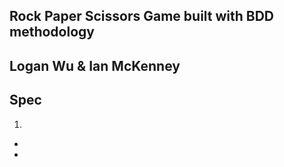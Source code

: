 ## Rock Paper Scissors Game built with BDD methodology

## Logan Wu & Ian McKenney

## Spec

1.
  * 
  *  
